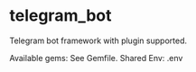 # telegram_bot
Telegram bot framework with plugin supported.

Available gems: See Gemfile.
Shared Env: .env